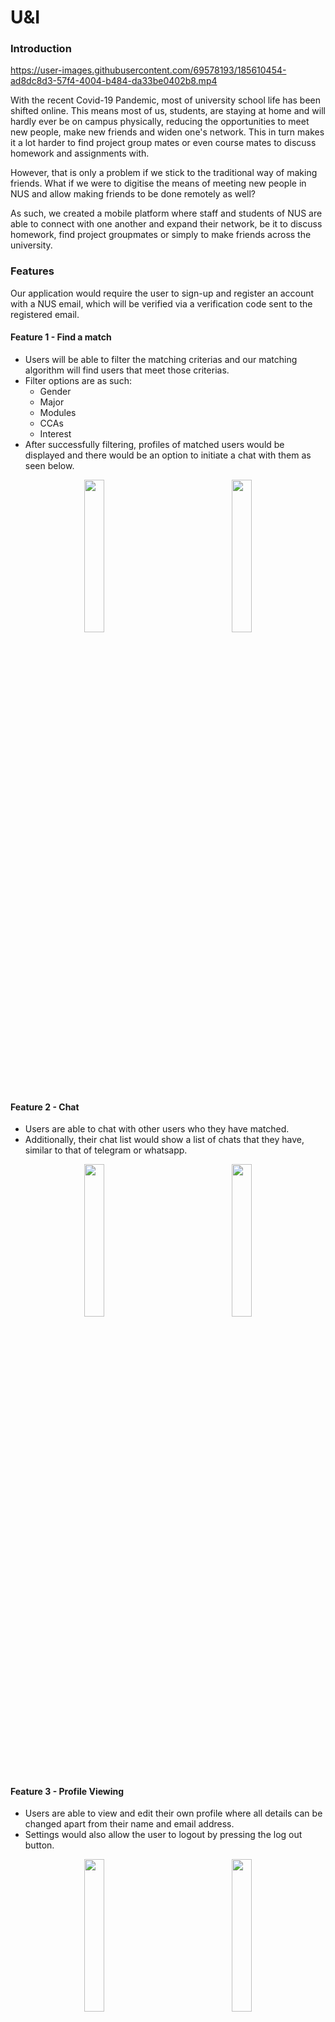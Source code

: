 # U&I

### Introduction
https://user-images.githubusercontent.com/69578193/185610454-ad8dc8d3-57f4-4004-b484-da33be0402b8.mp4

With the recent Covid-19 Pandemic, most of university school life has been shifted online. This means most of us, students, are staying at home and will hardly ever be on campus physically, reducing the opportunities to meet new people, make new friends and widen one's network. This in turn makes it a lot harder to find project group mates or even course mates to discuss homework and assignments with.

However, that is only a problem if we stick to the traditional way of making friends. What if we were to digitise the means of meeting new people in NUS and allow making friends to be done remotely as well?

As such, we created a mobile platform where staff and students of NUS are able to connect with one another and expand their network, be it to discuss homework, find project groupmates or simply to make friends across the university.

### Features 

Our application would require the user to sign-up and register an account with a NUS email, which will be verified via a verification code sent to the registered email. 

#### Feature 1 - Find a match
* Users will be able to filter the matching criterias and our matching algorithm will find users that meet those criterias.  
* Filter options are as such:
  * Gender
  * Major
  * Modules
  * CCAs
  * Interest
* After successfully filtering, profiles of matched users would be displayed and there would be an option to initiate a chat with them as seen below.

<p align="center" width="100%" >
<img width="25%" src="https://user-images.githubusercontent.com/69578193/185612917-230c22d3-f628-4845-9f8c-d3c6a60dba07.png" />
&nbsp;&nbsp;&nbsp;&nbsp;&nbsp;&nbsp;&nbsp;&nbsp;&nbsp;&nbsp;&nbsp;&nbsp;&nbsp;&nbsp;&nbsp;&nbsp;&nbsp;&nbsp;&nbsp;&nbsp;&nbsp;&nbsp;&nbsp;&nbsp;&nbsp;&nbsp;
<img width="25%" src="https://user-images.githubusercontent.com/69578193/185612324-c8ff3e95-95ec-4624-8724-f2eabd5dbf6f.png" />
</p>

#### Feature 2 - Chat
* Users are able to chat with other users who they have matched.   
* Additionally, their chat list would show a list of chats that they have, similar to that of telegram or whatsapp.

<p align="center" width="100%" >
<img width="25%" src="https://user-images.githubusercontent.com/69578193/185615349-62391116-0f19-423b-8509-ee23bbe40a15.png" />
&nbsp;&nbsp;&nbsp;&nbsp;&nbsp;&nbsp;&nbsp;&nbsp;&nbsp;&nbsp;&nbsp;&nbsp;&nbsp;&nbsp;&nbsp;&nbsp;&nbsp;&nbsp;&nbsp;&nbsp;&nbsp;&nbsp;&nbsp;&nbsp;&nbsp;&nbsp;
<img width="25%" src="https://user-images.githubusercontent.com/69578193/185615360-52ee85f4-3075-481c-8980-1dc879e819c2.png" />
</p>

#### Feature 3 - Profile Viewing
* Users are able to view and edit their own profile where all details can be changed apart from their name and email address.
* Settings would also allow the user to logout by pressing the log out button.

<p align="center" width="100%">
<img width="25%" src="https://user-images.githubusercontent.com/69578193/185615963-8bbd5544-cf37-475d-a904-7812d3cb9de4.png" />
&nbsp;&nbsp;&nbsp;&nbsp;&nbsp;&nbsp;&nbsp;&nbsp;&nbsp;&nbsp;&nbsp;&nbsp;&nbsp;&nbsp;&nbsp;&nbsp;&nbsp;&nbsp;&nbsp;&nbsp;&nbsp;&nbsp;&nbsp;&nbsp;&nbsp;&nbsp;
<img width="25%" src="https://user-images.githubusercontent.com/69578193/185616103-e1e2110b-d5e7-4c94-b676-823d06bc7f0b.png" />
</p>

### Getting Started
1. Download this repo as a zip file and unzip it into desired location.
2. Install `expo`. (Click [here](https://docs.expo.dev/get-started/installation/) for the installation instructions)
3. Direct to the location of the file on your terminal and run `npm install` or `yarn install`.
4. Once done, run `expo start -c`.
5. Either run in on your desired emulator (IOS/Android) or scan the QR code with the phone of your choice to run it locally on the phone. 

### Thanks
As we are still in the prototyping phase, more features may be added in the future! Do let us know if you have any suggestions in the issues tab.  
We hope to someday be able to deploy the app and allow university students to have a more fulfilling experience in school!

